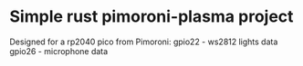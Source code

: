 # Simple rust pimoroni-plasma project

Designed for a rp2040 pico from Pimoroni:
 gpio22 - ws2812 lights data
 gpio26 - microphone data
